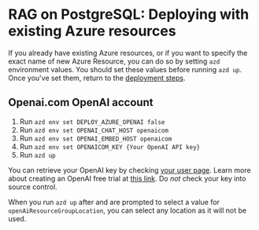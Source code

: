 # RAG on PostgreSQL: Deploying with existing Azure resources

If you already have existing Azure resources, or if you want to specify the exact name of new Azure Resource, you can do so by setting `azd` environment values.
You should set these values before running `azd up`. Once you've set them, return to the [deployment steps](../README.md#deployment).

## Openai.com OpenAI account

1. Run `azd env set DEPLOY_AZURE_OPENAI false`
1. Run `azd env set OPENAI_CHAT_HOST openaicom`
2. Run `azd env set OPENAI_EMBED_HOST openaicom`
3. Run `azd env set OPENAICOM_KEY {Your OpenAI API key}`
4. Run `azd up`

You can retrieve your OpenAI key by checking [your user page](https://platform.openai.com/account/api-keys).
Learn more about creating an OpenAI free trial at [this link](https://openai.com/pricing).
Do *not* check your key into source control.

When you run `azd up` after and are prompted to select a value for `openAiResourceGroupLocation`, you can select any location as it will not be used.
